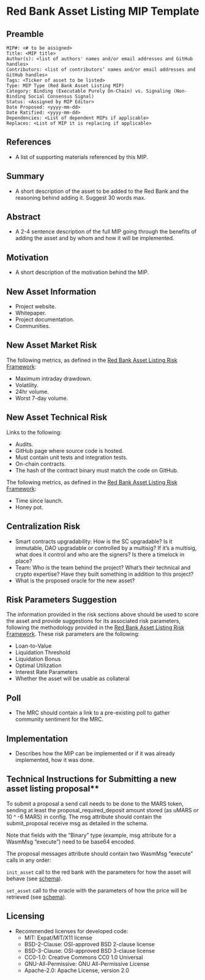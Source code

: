# Red Bank Asset Listing MIP Template

## Preamble

    MIP#: <# to be assigned>
    Title: <MIP title>
    Author(s): <list of authors' names and/or email addresses and GitHub handles>
    Contributors: <list of contributors’ names and/or email addresses and GitHub handles>
    Tags: <Ticker of asset to be listed>
    Type: MIP Type (Red Bank Asset Listing MIP)
    Category: Binding (Executable Purely On-Chain) vs. Signaling (Non-Binding Social Consensus Signal)
    Status: <Assigned by MIP Editor>
    Date Proposed: <yyyy-mm-dd>
    Date Ratified: <yyyy-mm-dd>
    Dependencies: <List of dependent MIPs if applicable>
    Replaces: <List of MIP it is replacing if applicable>
 

## References

* A list of supporting materials referenced by this MIP.

## Summary

* A short description of the asset to be added to the Red Bank and the reasoning behind adding it. Suggest 30 words max.

## Abstract

* A 2-4 sentence description of the full MIP going through the benefits of adding the asset and by whom and how it will be implemented.


## Motivation

* A short description of the motivation behind the MIP.

## New Asset Information

* Project website.
* Whitepaper.
* Project documentation.
* Communities.

## New Asset Market Risk

The following metrics, as defined in the [Red Bank Asset Listing Risk Framework](https://github.com/mars-protocol/mips/blob/main/Red-Bank-Asset-Listing-Risk-Framework.md):

* Maximum intraday drawdown.
* Volatility.
* 24hr volume.
* Worst 7-day volume.

## New Asset Technical Risk

Links to the following:

* Audits.
* GitHub page where source code is hosted.
* Must contain unit tests and integration tests.
* On-chain contracts.
* The hash of the contract binary must match the code on GitHub.

The following metrics, as defined in the [Red Bank Asset Listing Risk Framework](https://github.com/mars-protocol/mips/blob/main/Red-Bank-Asset-Listing-Risk-Framework.md):

* Time since launch.
* Honey pot.

## Centralization Risk

* Smart contracts upgradability: How is the SC upgradable? Is it immutable, DAO upgradable or controlled by a multisig? If it’s a multisig, what does it control and who are the signers? Is there a timelock in place?
* Team: Who is the team behind the project? What’s their technical and crypto expertise? Have they built something in addition to this project?
* What is the proposed oracle for the new asset?

## Risk Parameters Suggestion

The information provided in the risk sections above should be used to score the asset and provide suggestions for its associated risk parameters, following the methodology provided in the [Red Bank Asset Listing Risk Framework](https://github.com/mars-protocol/mips/blob/main/Red-Bank-Asset-Listing-Risk-Framework.md). These risk parameters are the following:

* Loan-to-Value
* Liquidation Threshold
* Liquidation Bonus
* Optimal Utilization
* Interest Rate Parameters
* Whether the asset will be usable as collateral

## Poll

* The MRC should contain a link to a pre-existing poll to gather community sentiment for the MRC.

## Implementation

* Describes how the MIP can be implemented or if it was already implemented, how it was done.

## Technical Instructions for Submitting a new asset listing proposal**

To submit a proposal a send call needs to be done to the MARS token, sending at least the proposal_required_deposit amount stored (as uMARS or 10 ^ -6 MARS) in config. The msg attribute should contain the submit_proposal receive msg as detailed in the schema.

Note that fields with the “Binary” type (example, msg attribute for a WasmMsg “execute”) need to be base64 encoded.

The proposal messages attribute should contain two WasmMsg “execute” calls in any order:


`init_asset` call to the red bank with the parameters for how the asset will behave (see [schema](https://github.com/mars-protocol/mars-core/blob/4b877ae4bf352a42fd1d1506f054cce0cc824da3/contracts/mars-red-bank/schema/execute_msg.json#L43)).


`set_asset` call to the oracle with the parameters of how the price will be retrieved (see [schema](https://github.com/mars-protocol/mars-core/blob/4b877ae4bf352a42fd1d1506f054cce0cc824da3/contracts/mars-oracle/schema/execute_msg.json#L30)).

## Licensing

* Recommended licenses for developed code:
    * MIT: Expat/MIT/X11 license
    * BSD-2-Clause: OSI-approved BSD 2-clause license
    * BSD-3-Clause: OSI-approved BSD 3-clause license
    * CC0-1.0: Creative Commons CC0 1.0 Universal
    * GNU-All-Permissive: GNU All-Permissive License
    * Apache-2.0: Apache License, version 2.0